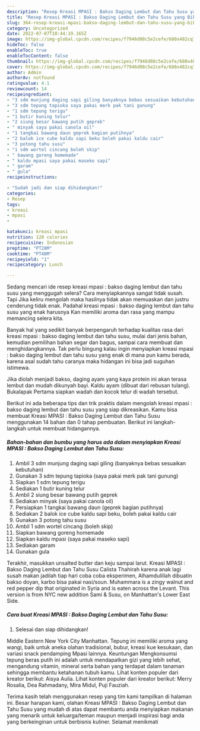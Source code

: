 ```yaml
---
description: "Resep Kreasi MPASI : Bakso Daging Lembut dan Tahu Susu yang Bikin Ngiler , Enak Banget"
title: "Resep Kreasi MPASI : Bakso Daging Lembut dan Tahu Susu yang Bikin Ngiler , Enak Banget"
slug: 364-resep-kreasi-mpasi-bakso-daging-lembut-dan-tahu-susu-yang-bikin-ngiler-enak-banget
category: Uncategorized
date: 2022-07-07T10:44:19.165Z
image: https://img-global.cpcdn.com/recipes/f7946d08c5e2cefe/680x482cq70/kreasi-mpasi-bakso-daging-lembut-dan-tahu-susu-foto-resep-utama.jpg
hideToc: false
enableToc: true
enableTocContent: false
thumbnail: https://img-global.cpcdn.com/recipes/f7946d08c5e2cefe/680x482cq70/kreasi-mpasi-bakso-daging-lembut-dan-tahu-susu-foto-resep-utama.jpg
cover: https://img-global.cpcdn.com/recipes/f7946d08c5e2cefe/680x482cq70/kreasi-mpasi-bakso-daging-lembut-dan-tahu-susu-foto-resep-utama.jpg
author: Admin
authorAv: notfound
ratingvalue: 4.1
reviewcount: 14
recipeingredient:
- "3 sdm munjung daging sapi giling banyaknya bebas sesuaikan kebutuhan"
- "3 sdm tepung tapioka saya pakai merk pak tani gunung"
- "1 sdm tepung terigu"
- "1 butir kuning telur"
- "2 siung besar bawang putih geprek"
- " minyak saya pakai canola oil"
- "1 tangkai bawang daun geprek bagian putihnya"
- "2 balok ice cube kaldu sapi beku boleh pakai kaldu cair"
- "3 potong tahu susu"
- "1 sdm wortel cincang boleh skip"
- " bawang goreng homemade"
- " kaldu mpasi saya pakai maseko sapi"
- " garam"
- " gula"
recipeinstructions:

- "Sudah jadi dan siap dihidangkan!"
categories:
- Resep
tags:
- kreasi
- mpasi
- 

katakunci: kreasi mpasi  
nutrition: 128 calories
recipecuisine: Indonesian
preptime: "PT28M"
cooktime: "PT40M"
recipeyield: "1"
recipecategory: Lunch

---
```



Sedang mencari ide resep kreasi mpasi : bakso daging lembut dan tahu susu yang menggugah selera? Cara menyiapkannya sangat tidak susah. Tapi Jika keliru mengolah maka hasilnya tidak akan memuaskan dan justru cenderung tidak enak. Padahal kreasi mpasi : bakso daging lembut dan tahu susu yang enak harusnya Kan memiliki aroma dan rasa yang mampu memancing selera kita.


Banyak hal yang sedikit banyak berpengaruh terhadap kualitas rasa dari kreasi mpasi : bakso daging lembut dan tahu susu, mulai dari jenis bahan, kemudian pemilihan bahan segar dan bagus, sampai cara membuat dan menghidangkannya. Tak perlu bingung kalau ingin menyiapkan kreasi mpasi : bakso daging lembut dan tahu susu yang enak di mana pun kamu berada, karena asal sudah tahu caranya maka hidangan ini bisa jadi suguhan istimewa.

Jika diolah menjadi bakso, daging ayam yang kaya protein ini akan terasa lembut dan mudah dikunyah bayi. Kaldu ayam (dibuat dari rebusan tulang). Bukalapak Pertama siapkan wadah dan kocok telur di wadah tersebut.


Berikut ini ada beberapa tips dan trik praktis dalam mengolah kreasi mpasi : bakso daging lembut dan tahu susu yang siap dikreasikan. Kamu bisa membuat Kreasi MPASI : Bakso Daging Lembut dan Tahu Susu menggunakan 14 bahan dan 0 tahap pembuatan. Berikut ini langkah-langkah untuk membuat hidangannya.

<!--inarticleads1-->

##### Bahan-bahan dan bumbu yang harus ada dalam menyiapkan Kreasi MPASI : Bakso Daging Lembut dan Tahu Susu:

1. Ambil 3 sdm munjung daging sapi giling (banyaknya bebas sesuaikan kebutuhan)
1. Gunakan 3 sdm tepung tapioka (saya pakai merk pak tani gunung)
1. Siapkan 1 sdm tepung terigu
1. Sediakan 1 butir kuning telur
1. Ambil 2 siung besar bawang putih geprek
1. Sediakan  minyak (saya pakai canola oil)
1. Persiapkan 1 tangkai bawang daun (geprek bagian putihnya)
1. Sediakan 2 balok ice cube kaldu sapi beku, boleh pakai kaldu cair
1. Gunakan 3 potong tahu susu
1. Ambil 1 sdm wortel cincang (boleh skip)
1. Siapkan  bawang goreng homemade
1. Siapkan  kaldu mpasi (saya pakai maseko sapi)
1. Sediakan  garam
1. Gunakan  gula


Terakhir, masukkan unsalted butter dan keju sampai larut. Kreasi MPASI : Bakso Daging Lembut dan Tahu Susu Calista Thahirah karena anak lagi susah makan jadilah tiap hari coba coba eksperimen, Alhamdulillah dibuatin bakso doyan, karbo bisa pakai nasi/soun. Muhammara is a zingy walnut and red pepper dip that originated in Syria and is eaten across the Levant. This version is from NYC new addition Sami &amp; Susu, on Manhattan&#39;s Lower East Side. 

<!--inarticleads2-->

##### Cara buat Kreasi MPASI : Bakso Daging Lembut dan Tahu Susu:


1. Selesai dan siap dihidangkan!

Middle Eastern New York City Manhattan. Tepung ini memiliki aroma yang wangi, baik untuk aneka olahan tradisional, bubur, kreasi kue kesukaan, dan variasi snack pendamping Mpasi lainnya. Keuntungan Mengkonsumsi tepung beras putih ini adalah untuk mendapatkan gizi yang lebih sehat, mengandung vitamin, mineral serta bahan yang terdapat dalam tanaman sehingga membantu ketahanan tubuh kamu. Lihat konten populer dari kreator berikut: Aisya Aulia. Lihat konten populer dari kreator berikut: Merry Rosalia, Dea Rahmadany, Mira Midul, Puji Fauziah. 

Terima kasih telah menggunakan resep yang tim kami tampilkan di halaman ini. Besar harapan kami, olahan Kreasi MPASI : Bakso Daging Lembut dan Tahu Susu yang mudah di atas dapat membantu anda menyiapkan makanan yang menarik untuk keluarga/teman maupun menjadi inspirasi bagi anda yang berkeinginan untuk berbisnis kuliner. Selamat menikmati
